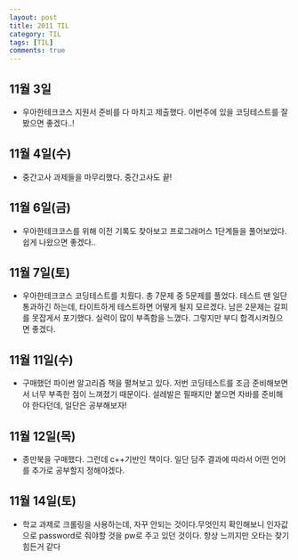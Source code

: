```yaml
---
layout: post
title: 2011 TIL
category: TIL
tags: [TIL]
comments: true
---
```


## 11월 3일

- 우아한테크코스 지원서 준비를 다 마치고 제출했다. 이번주에 있을 코딩테스트를 잘 봤으면 좋겠다..!

## 11월 4일(수)

- 중간고사 과제들을 마무리했다. 중간고사도 끝!

## 11월 6일(금)

- 우아한테크코스를 위해 이전 기록도 찾아보고 프로그래머스 1단계들을 풀어보았다. 쉽게 나왔으면 좋겠다..

## 11월 7일(토)

- 우아한테크코스 코딩테스트를 치뤘다. 총 7문제 중 5문제를 풀었다. 테스트 땐 일단 통과하긴 하는데, 타이트하게 테스트하면 어떻게 될지 모르겠다.
  남은 2문제는 갈피를 못잡게서 포기했다. 실력이 많이 부족함을 느꼈다. 그렇지만 부디 합격시켜줬으면 좋겠다.

## 11월 11일(수)

- 구매했던 파이썬 알고리즘 책을 펼쳐보고 있다. 저번 코딩테스트를 조금 준비해보면서 너무 부족한 점이 느껴졌기 때문이다. 설레발은 필패지만 붙으면 자바를 준비해야 한다던데, 일단은 공부해보자!

## 11월 12일(목)

- 종만북을 구매했다. 그런데 c++기반인 책이다. 일단 담주 결과에 따라서 어떤 언어를 추가로 공부할지 정해야겠다.

## 11월 14일(토)

- 학교 과제로 크롤링을 사용하는데, 자꾸 안되는 것이다.무엇인지 확인해보니 인자값으로 password로 줘야할 것을 pw로 주고 있던 것이다. 항상 느끼지만 오타는 찾기 힘든거 같다
